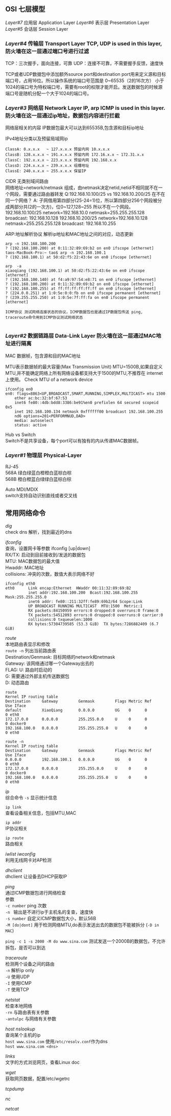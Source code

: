 
## OSI  七层模型

*Layer#7* 应用层 Application Layer
*Layer#6* 表示层 Presentation Layer
*Layer#5* 会话层 Session Layer
### *Layer#4* 传输层 Transport Layer TCP, UDP is used in this layer,防火墙在这一层通过端口号进行过滤
TCP：三次握手，面向连接，可靠
UDP：连接不可靠，不需要握手反馈，速度快

TCP或者UDP数据包中添加额外source port和destination port用来定义源和目标端口号，占用16位。所以操作系统的端口号范围是
0~65535（2的16次方）
小于1024的端口号为特权端口号，需要有root的权限才能开启。发送数据包的时候源端口号是随机分配一个大于1024的端口号。

### *Layer#3* 网络层 Network Layer  IP, arp ICMP is used in this layer.防火墙在这一层通过ip地址，数据包内容进行拦截
网络层相关的内容
IP数据包最大可以达到65535B,包含源和目标ip地址

IPv4地址分类以及预留局域网ip  
```
ClassA: 0.x.x.x   ~ 127.x.x.x 预留内网 10.x.x.x
ClassB: 128.x.x.x ~ 191.x.x.x 预留内网 172.16.x.x ~ 172.31.x.x
ClassC: 192.x.x.x ~ 223.x.x.x 预留内网 192.168.x.x 
ClassD: 224.x.x.x ~ 239.x.x.x 组播地址
ClassE: 240.x.x.x ~ 255.x.x.x 保留IP
```

CIDR 无类别域间路由  
网络地址=network/netmask 组成，由netmask决定netid,netid不相同就不在一个网段，需要通过路由器转发
Q:192.168.10.100/25 vs 192.168.10.200/25 在不在同一个网络？
A: 子网借用第四部分(25-24=1)位，所以第四部分256个网段被分成两部分共(2的一次方)，位0~127,128~255 所以不在一个网段。  
192.168.10.100/25 network=192.168.10.0 netmask=255.255.255.128 broadcast: 192.168.10.128
192.168.10.200/25 network=192.168.10.128 netmask=255.255.255.128 broadcast: 192.168.10.255  

ARP:地址解析协议 解析ip地址和MAC地址之间的对应，动态更新  
```
arp -n 192.168.100.200
? (192.168.100.200) at 0:11:32:89:69:b2 on en0 ifscope [ethernet]
taos-MacBook-Pro:~ tao$ arp -n 192.168.100.1
? (192.168.100.1) at 50:d2:f5:22:43:6e on en0 ifscope [ethernet]

arp  -a
xiaoqiang (192.168.100.1) at 50:d2:f5:22:43:6e on en0 ifscope [ethernet]
? (192.168.100.140) at f4:a9:97:54:e8:71 on en0 ifscope [ethernet]
? (192.168.100.200) at 0:11:32:89:69:b2 on en0 ifscope [ethernet]
? (192.168.100.255) at ff:ff:ff:ff:ff:ff on en0 ifscope [ethernet]
? (224.0.0.251) at 1:0:5e:0:0:fb on en0 ifscope permanent [ethernet]
? (239.255.255.250) at 1:0:5e:7f:ff:fa on en0 ifscope permanent [ethernet]

ICMP协议 测试网络连接状态的协议，ICMP数据包也是通过IP数据包传送 ping, traceroute命令用到ICMP协议测试网络状态


```
### *Layer#2* 数据链路层 Data-Link Layer 防火墙在这一层通过MAC地址进行隔离

MAC 数据帧，包含源和目的MAC地址 

MTU表示数据帧的最大容量(Max Transmission Unit) MTU=1500B,如果自定义MTU,并不能确定网络上所有网络设备都支持大于1500的MTU,不推荐在
internet上使用。 
Check MTU of a network device  
```  
ifconfig en0
en0: flags=8863<UP,BROADCAST,SMART,RUNNING,SIMPLEX,MULTICAST> mtu 1500
	ether ac:bc:32:bf:67:53 
	inet6 fe80::4db:bdd8:3386:be91%en0 prefixlen 64 secured scopeid 0x5 
	inet 192.168.100.134 netmask 0xffffff00 broadcast 192.168.100.255
	nd6 options=201<PERFORMNUD,DAD>
	media: autoselect
	status: active

```  

Hub vs Switch  
Switch不是共享设备，每个port可以有独有的内从传递MAC数据帧。 
### *Layer#1* 物理层 Physical-Layer  
RJ-45  
568A 绿白绿蓝白橙橙白蓝棕白棕  
568B 橙白橙蓝白绿绿白蓝棕白棕  

Auto MDI/MDIX  
switch支持自动识别直线或者交叉线


## 常用网络命令  

*dig*  
check dns 解析，找到最近的dns  

*ifconfig*   
查询，设置网卡等参数  ifconfig <interface> [up|down]  
RX/TX: 启动到目前接收到/发送的数据包  
MTU: MAC数据包的最大值  
Hwaddr: MAC地址  
collisions: 冲突的次数，数值大表示网络不好  
```
ifconfig eth0
eth0      Link encap:Ethernet  HWaddr 00:11:32:89:69:B2  
          inet addr:192.168.100.200  Bcast:192.168.100.255  Mask:255.255.255.0
          inet6 addr: fe80::211:32ff:fe89:69b2/64 Scope:Link
          UP BROADCAST RUNNING MULTICAST  MTU:1500  Metric:1
          RX packets:84150959 errors:0 dropped:0 overruns:0 frame:0
          TX packets:54512093 errors:0 dropped:0 overruns:0 carrier:0
          collisions:0 txqueuelen:1000 
          RX bytes:57304739585 (53.3 GiB)  TX bytes:7286882409 (6.7 GiB)
```
*route*  
本地路由表显示和修改  
`route -n` 列出当前路由表    
Destination/Genmask: 目标网络的network和netmask  
Gateway: 该网络通过哪一个Gateway出去的  
FLAG: U: 路由时启动的  
G: 需要通过外部主机传送数据包  
D: 动态路由  

```
route 
Kernel IP routing table
Destination     Gateway         Genmask         Flags Metric Ref    Use Iface
default         XiaoQiang       0.0.0.0         UG    0      0        0 eth0
172.17.0.0      0.0.0.0         255.255.0.0     U     0      0        0 docker0
192.168.100.0   0.0.0.0         255.255.255.0   U     0      0        0 eth0

route -n
Kernel IP routing table
Destination     Gateway         Genmask         Flags Metric Ref    Use Iface
0.0.0.0         192.168.100.1   0.0.0.0         UG    0      0        0 eth0
172.17.0.0      0.0.0.0         255.255.0.0     U     0      0        0 docker0
192.168.100.0   0.0.0.0         255.255.255.0   U     0      0        0 eth0

```
*ip*  
综合命令 
`-s` 显示统计信息  

`ip link`  
查看设备相关信息，包括MTU,MAC  

`ip addr`   
IP协议相关  

`ip route`  
路由相关  
	
*iwlist* *iwconfig*  
利用无线网卡对AP检测  

*dhclient*  
dhclient <interface> 让设备去DHCP获取IP

*ping*  
通过ICMP数据包进行网络检查  
参数  
`-c number` ping 次数  
`-n ` 输出是不进行ip于主机名的复查，速度快  
`-s number` 自定义ICMP数据包大小，默认56B  
`-M [do|dont]` 用于检测网络MTU,do表示发送出去的数据包不能被拆分 (`-D in MAC`)  

`ping -c 1 -s 2000 -M do www.sina.com` 测试发送一个2000B的数据包，不允许拆包，是否可以到达  


*traceroute*  
检测两个设备之间的路由  
`-n` 解析ip only  
`-U` 使用UDP  
`-I` 使用ICMP  
`-T` 使用TCP  

*netstat*  
检查本地网络  
`-rn` 与路由表有关参数  
`-antulpc` 与网络有关参数  


*host* *nslookup*  
查询某个主机的ip  
`host www.sina.com` 使用`/etc/resolv.conf`作为dns  
`host www.sina.com <dns>`  

*links*  
文字的方式浏览网页，查看Linux doc  

*wget*  
获取网页数据，配置/etc/wgetrc  

*tcpdump* 

*nc*

*netcat*
